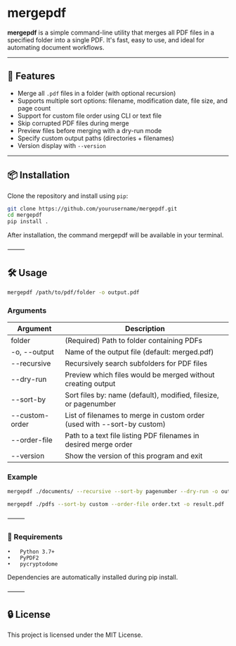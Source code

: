 # mergepdf

**mergepdf** is a simple command-line utility that merges all PDF files in a specified folder into a single PDF. It's fast, easy to use, and ideal for automating document workflows.

---

## 🚀 Features

- Merge all `.pdf` files in a folder (with optional recursion)
- Supports multiple sort options: filename, modification date, file size, and page count
- Support for custom file order using CLI or text file
- Skip corrupted PDF files during merge
- Preview files before merging with a dry-run mode
- Specify custom output paths (directories + filenames)
- Version display with `--version`

---

## 📦 Installation

Clone the repository and install using `pip`:

```bash
git clone https://github.com/yourusername/mergepdf.git
cd mergepdf
pip install .
```
After installation, the command mergepdf will be available in your terminal.

⸻

## 🛠 Usage

```bash
mergepdf /path/to/pdf/folder -o output.pdf
```

### Arguments

| Argument        | Description                                             |
|-----------------|---------------------------------------------------------|
| folder          | (Required) Path to folder containing PDFs               |
| -o, --output    | Name of the output file (default: merged.pdf)          |
| --recursive      | Recursively search subfolders for PDF files            |
| --dry-run       | Preview which files would be merged without creating output |
| --sort-by       | Sort files by: name (default), modified, filesize, or pagenumber |
| --custom-order    | List of filenames to merge in custom order (used with --sort-by custom) |
| --order-file      | Path to a text file listing PDF filenames in desired merge order        |
| --version         | Show the version of this program and exit                               |

### Example
```bash
mergepdf ./documents/ --recursive --sort-by pagenumber --dry-run -o output/combined.pdf
```
```bash
mergepdf ./pdfs --sort-by custom --order-file order.txt -o result.pdf
```

⸻

### 🧾 Requirements
	•   Python 3.7+
	•   PyPDF2
    •   pycryptodome

Dependencies are automatically installed during pip install.

⸻

## 🔒 License

This project is licensed under the MIT License.